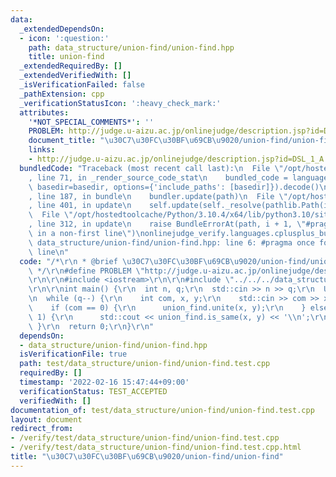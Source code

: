 ```yaml
---
data:
  _extendedDependsOn:
  - icon: ':question:'
    path: data_structure/union-find/union-find.hpp
    title: union-find
  _extendedRequiredBy: []
  _extendedVerifiedWith: []
  _isVerificationFailed: false
  _pathExtension: cpp
  _verificationStatusIcon: ':heavy_check_mark:'
  attributes:
    '*NOT_SPECIAL_COMMENTS*': ''
    PROBLEM: http://judge.u-aizu.ac.jp/onlinejudge/description.jsp?id=DSL_1_A
    document_title: "\u30C7\u30FC\u30BF\u69CB\u9020/union-find/union-find"
    links:
    - http://judge.u-aizu.ac.jp/onlinejudge/description.jsp?id=DSL_1_A
  bundledCode: "Traceback (most recent call last):\n  File \"/opt/hostedtoolcache/Python/3.10.4/x64/lib/python3.10/site-packages/onlinejudge_verify/documentation/build.py\"\
    , line 71, in _render_source_code_stat\n    bundled_code = language.bundle(stat.path,\
    \ basedir=basedir, options={'include_paths': [basedir]}).decode()\n  File \"/opt/hostedtoolcache/Python/3.10.4/x64/lib/python3.10/site-packages/onlinejudge_verify/languages/cplusplus.py\"\
    , line 187, in bundle\n    bundler.update(path)\n  File \"/opt/hostedtoolcache/Python/3.10.4/x64/lib/python3.10/site-packages/onlinejudge_verify/languages/cplusplus_bundle.py\"\
    , line 401, in update\n    self.update(self._resolve(pathlib.Path(included), included_from=path))\n\
    \  File \"/opt/hostedtoolcache/Python/3.10.4/x64/lib/python3.10/site-packages/onlinejudge_verify/languages/cplusplus_bundle.py\"\
    , line 312, in update\n    raise BundleErrorAt(path, i + 1, \"#pragma once found\
    \ in a non-first line\")\nonlinejudge_verify.languages.cplusplus_bundle.BundleErrorAt:\
    \ data_structure/union-find/union-find.hpp: line 6: #pragma once found in a non-first\
    \ line\n"
  code: "/*\r\n * @brief \u30C7\u30FC\u30BF\u69CB\u9020/union-find/union-find\r\n\
    \ */\r\n#define PROBLEM \"http://judge.u-aizu.ac.jp/onlinejudge/description.jsp?id=DSL_1_A\"\
    \r\n\r\n#include <iostream>\r\n\r\n#include \"../../../data_structure/union-find/union-find.hpp\"\
    \r\n\r\nint main() {\r\n  int n, q;\r\n  std::cin >> n >> q;\r\n  UnionFind union_find(n);\r\
    \n  while (q--) {\r\n    int com, x, y;\r\n    std::cin >> com >> x >> y;\r\n\
    \    if (com == 0) {\r\n      union_find.unite(x, y);\r\n    } else if (com ==\
    \ 1) {\r\n      std::cout << union_find.is_same(x, y) << '\\n';\r\n    }\r\n \
    \ }\r\n  return 0;\r\n}\r\n"
  dependsOn:
  - data_structure/union-find/union-find.hpp
  isVerificationFile: true
  path: test/data_structure/union-find/union-find.test.cpp
  requiredBy: []
  timestamp: '2022-02-16 15:47:44+09:00'
  verificationStatus: TEST_ACCEPTED
  verifiedWith: []
documentation_of: test/data_structure/union-find/union-find.test.cpp
layout: document
redirect_from:
- /verify/test/data_structure/union-find/union-find.test.cpp
- /verify/test/data_structure/union-find/union-find.test.cpp.html
title: "\u30C7\u30FC\u30BF\u69CB\u9020/union-find/union-find"
---
```


